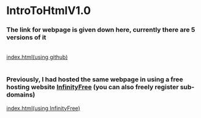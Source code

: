 # IntroToHtmlV1.0
<h3>The link for webpage is given down here, currently there are 5 versions of it</h3><br>
<a href="https://raghuvorkady.github.io/IntroToHtmlV1.0/brackets%20folder/index.html">index.html(using github)</a><br>
<br><h3>Previously, I had hosted the same webpage in using a free hosting website 
  <a href="https://app.infinityfree.net/" target="_blank">InfinityFree</a> (you can also freely register sub-domains)
</h3>
<a href="http://mysamplehtmlpage.epizy.com/">index.html(using InfinityFree)</a><br>
